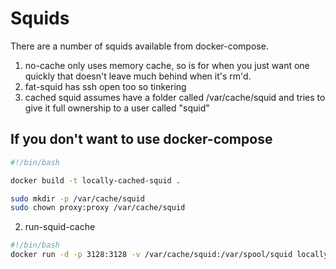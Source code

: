 # Squids

There are a number of squids available from docker-compose.

1. no-cache only uses memory cache, so is for when you just want one quickly that doesn't leave much behind when it's rm'd.
2. fat-squid has ssh open too so tinkering
3. cached squid assumes have a folder called /var/cache/squid and tries to give it full ownership to a user called "squid"

## If you don't want to use docker-compose

```bash
#!/bin/bash

docker build -t locally-cached-squid .

sudo mkdir -p /var/cache/squid
sudo chown proxy:proxy /var/cache/squid

```

2. run-squid-cache

```bash
#!/bin/bash
docker run -d -p 3128:3128 -v /var/cache/squid:/var/spool/squid locally-cached-squid
```


